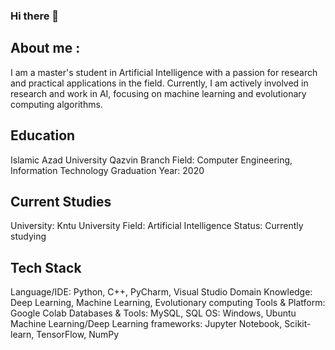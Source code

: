 ### Hi there 👋

## About me :
I am a master's student in Artificial Intelligence with a passion for research and practical applications in the field. Currently, I am actively involved in research and work in AI, focusing on machine learning and evolutionary computing algorithms.

## Education
Islamic Azad University Qazvin Branch
Field: Computer Engineering, Information Technology
Graduation Year: 2020

## Current Studies
University: Kntu University
Field: Artificial Intelligence
Status: Currently studying

## Tech Stack
Language/IDE: Python, C++, PyCharm, Visual Studio
Domain Knowledge: Deep Learning, Machine Learning, Evolutionary computing
Tools & Platform: Google Colab
Databases & Tools: MySQL, SQL
OS: Windows, Ubuntu
Machine Learning/Deep Learning frameworks: Jupyter Notebook, Scikit-learn, TensorFlow, NumPy





